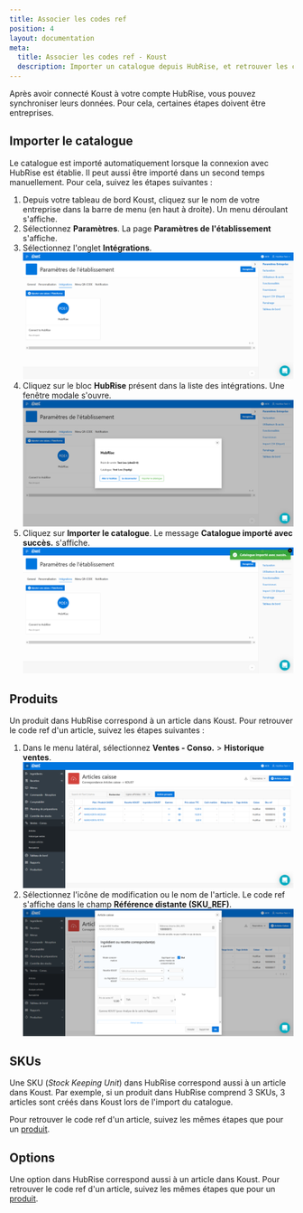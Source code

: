 ```yaml
---
title: Associer les codes ref
position: 4
layout: documentation
meta:
  title: Associer les codes ref - Koust
  description: Importer un catalogue depuis HubRise, et retrouver les codes ref des articles.
---
```


Après avoir connecté Koust à votre compte HubRise, vous pouvez synchroniser leurs données. Pour cela, certaines étapes doivent être entreprises.

## Importer le catalogue

Le catalogue est importé automatiquement lorsque la connexion avec HubRise est établie. Il peut aussi être importé dans un second temps manuellement. Pour cela, suivez les étapes suivantes :

1. Depuis votre tableau de bord Koust, cliquez sur le nom de votre entreprise dans la barre de menu (en haut à droite). Un menu déroulant s'affiche.
1. Sélectionnez **Paramètres**. La page **Paramètres de l'établissement** s'affiche.
1. Sélectionnez l'onglet **Intégrations**.
   ![Associer les codes ref - Onglet Intégrations](../images/004-fr-koust-onglet-integrations-connecte.png)
1. Cliquez sur le bloc **HubRise** présent dans la liste des intégrations. Une fenêtre modale s'ouvre.
   ![Associer les codes ref - Informations](../images/005-fr-koust-hubrise-informations.png)
1. Cliquez sur **Importer le catalogue**. Le message **Catalogue importé avec succès.** s'affiche.
   ![Associer les codes ref - Catalogue importé](../images/006-fr-koust-catalogue-importe.png)

## Produits

Un produit dans HubRise correspond à un article dans Koust. Pour retrouver le code ref d'un article, suivez les étapes suivantes :

1. Dans le menu latéral, sélectionnez **Ventes - Conso.** > **Historique ventes**.
   ![Associer les codes ref - Liste des articles](../images/010-fr-koust-liste-articles.png)
1. Sélectionnez l'icône de modification ou le nom de l'article. Le code ref s'affiche dans le champ **Référence distante (SKU_REF)**.
   ![Associer les codes ref - Détail article](../images/011-fr-koust-liste-articles-detail.png)

## SKUs

Une SKU (*Stock Keeping Unit*) dans HubRise correspond aussi à un article dans Koust. Par exemple, si un produit dans HubRise comprend 3 SKUs, 3 articles sont créés dans Koust lors de l'import du catalogue.

Pour retrouver le code ref d'un article, suivez les mêmes étapes que pour un [produit](/apps/nestor/associer-codes-ref#produits).

## Options

Une option dans HubRise correspond aussi à un article dans Koust. Pour retrouver le code ref d'un article, suivez les mêmes étapes que pour un [produit](/apps/nestor/associer-codes-ref#produits).